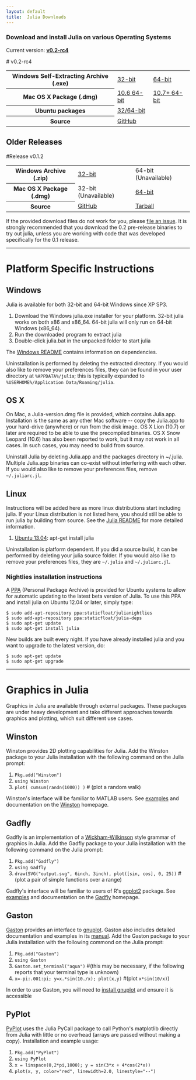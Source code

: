```yaml
---
layout: default
title:  Julia Downloads
---
```


### Download and install Julia on various Operating Systems

Current version: [**v0.2-rc4**](#v0.2)

<span id="v0.2"/>
# v0.2-rc4
<table class="downloads"><tbody>
<tr>
    <th> Windows Self-Extracting Archive (.exe) </th>
    <td> <a href="http://s3.amazonaws.com/julialang/bin/winnt/x86/0.2/julia-0.2-rc4-win32.exe">32-bit</a> </td>
    <td> <a href="http://s3.amazonaws.com/julialang/bin/winnt/x64/0.2/julia-0.2-rc4-win64.exe">64-bit</a> </td>
</tr>
<tr>
    <th> Mac OS X Package (.dmg) </th>
    <td> <a href="https://s3.amazonaws.com/julialang/bin/osx/x64/0.2/julia-0.2-rc4-10.6.dmg">10.6 64-bit</a> </td>
    <td> <a href="https://s3.amazonaws.com/julialang/bin/osx/x64/0.2/julia-0.2-rc4.dmg">10.7+ 64-bit</a> </td>
</tr>
<tr>
    <th> Ubuntu packages </th>
    <td colspan=2> <a href="https://launchpad.net/~staticfloat/+archive/julianightlies">32/64-bit</a> </td>
</tr>
<tr>
    <th> Source </th>
    <td colspan=2> <a href="https://github.com/JuliaLang/julia/tree/v0.2.0-rc4">GitHub</a> </td>
</tr>
</tbody></table>

## Older Releases
<span id="v0.1"/>
#Release v0.1.2
<table class="downloads"><tbody>
<tr>
    <th> Windows Archive (.zip) </th>
    <td> <a href="http://julialang.googlecode.com/files/julia0.1.2-WINNT-i686%2BGit.zip">32-bit</a> </td>
    <td> 64-bit (Unavailable) </td>
</tr>
<tr>
    <th> Mac OS X Package (.dmg) </th>
    <td>32-bit (Unavailable)</td>
    <td> <a href="http://julialang.googlecode.com/files/Julia-0.1.2.dmg">64-bit</a> </td>
</tr>
<tr>
    <th> Source </th>
    <td> <a href="https://github.com/JuliaLang/julia/tree/release-0.1">GitHub</a> </td>
    <td> <a href="https://github.com/JuliaLang/julia/archive/release-0.1.tar.gz">Tarball</a> </td>
</tr>
</tbody></table>

If the provided download files do not work for you, please [file an issue](https://github.com/JuliaLang/julia/issues). It is strongly recommended that you download the 0.2 pre-release binaries to try out julia, unless you are working with code that was developed specifically for the 0.1 release.

---
# Platform Specific Instructions

## Windows

Julia is available for both 32-bit and 64-bit Windows since XP SP3.

1. Download the Windows julia.exe installer for your platform. 32-bit julia works on both x86 and x86_64. 64-bit julia will only run on 64-bit Windows (x86_64).
2. Run the downloaded program to extract julia
3. Double-click julia.bat in the unpacked folder to start julia

The [Windows README](https://github.com/JuliaLang/julia/blob/master/README.windows.md) contains information on dependencies.

Uninstallation is performed by deleting the extracted directory. If you would also like to remove your preferences files, they can be found in your user directory at `%APPDATA%/julia`; this is typically expanded to `%USERHOME%/Application Data/Roaming/julia`.

## OS X

On Mac, a Julia-version.dmg file is provided, which contains Julia.app. Installation is the same as any other Mac software -- copy the Julia.app to your hard-drive (anywhere) or run from the disk image. OS X Lion (10.7) or later are required to be able to use the precompiled binaries. OS X Snow Leopard (10.6) has also been reported to work, but it may not work in all cases. In such cases, you may need to build from source.

Uninstall Julia by deleting Julia.app and the packages directory in ~/.julia. Multiple Julia.app binaries can co-exist without interfering with each other. If you would also like to remove your preferences files, remove `~/.juliarc.jl`.

## Linux

Instructions will be added here as more linux distributions start including julia. If your Linux distribution is not listed here, you should still be able to run julia by building from source. See the [Julia README](https://github.com/JuliaLang/julia/blob/master/README.md) for more detailed information.

1. [Ubuntu 13.04](http://packages.ubuntu.com/raring/julia): apt-get install julia

Uninstallation is platform dependent. If you did a source build, it can be performed by deleting your julia source folder. If you would also like to remove your preferences files, they are `~/.julia` and `~/.juliarc.jl`.

### Nightlies installation instructions
A [PPA](https://launchpad.net/~staticfloat/+archive/julianightlies) (Personal Package Archive) is provided for Ubuntu systems to allow for automatic updating to the latest beta version of Julia.  To use this PPA and install julia on Ubuntu 12.04 or later, simply type:

    $ sudo add-apt-repository ppa:staticfloat/julianightlies
    $ sudo add-apt-repository ppa:staticfloat/julia-deps
    $ sudo apt-get update
    $ sudo apt-get install julia

New builds are built every night. If you have already installed julia and you want to upgrade to the latest version, do:

    $ sudo apt-get update
    $ sudo apt-get upgrade

---
# Graphics in Julia

Graphics in Julia are available through external packages. These packages are under heavy development and take different approaches towards graphics and plotting, which suit different use cases.

## Winston

Winston provides 2D plotting capabilities for Julia. Add the Winston package to your Julia installation with the following command on the Julia prompt:

1. `Pkg.add("Winston")`
2. `using Winston`
3. `plot( cumsum(randn(1000)) )` # (plot a random walk)

Winston's interface will be familiar to MATLAB users. See [examples](https://github.com/nolta/Winston.jl/blob/master/doc/examples.md) and documentation on the [Winston](https://github.com/nolta/Winston.jl) homepage.

## Gadfly

Gadfly is an implementation of a [Wickham-Wilkinson](http://www.cs.uic.edu/%7Ewilkinson/TheGrammarOfGraphics/GOG.html) style grammar of graphics in Julia. Add the Gadfly package to your Julia installation with the following command on the Julia prompt:

1. `Pkg.add("Gadfly")`
2. `using Gadfly`
3. `draw(SVG("output.svg", 6inch, 3inch), plot([sin, cos], 0, 25))` #(plot a pair of simple functions over a range)

Gadfly's interface will be familiar to users of R's [ggplot2](http://ggplot2.org) package. See [examples](https://github.com/dcjones/Gadfly.jl/tree/master/doc) and documentation on the [Gadfly](https://github.com/dcjones/Gadfly.jl) homepage.

## Gaston

[Gaston](https://github.com/mbaz/Gaston.jl) provides an interface to [gnuplot](http://www.gnuplot.info). Gaston also includes detailed documentation and examples in its [manual](https://bitbucket.org/mbaz/gaston/downloads/gastondoc-0.5.5.pdf). Add the Gaston package to your Julia installation with the following commond on the Julia prompt:

1. `Pkg.add("Gaston")`
2. `using Gaston`
3. `Gaston.set_terminal("aqua")` #(this may be necessary, if the following reports that your terminal type is unknown)
4. `x=-pi:.001:pi; y=x.*sin(10./x); plot(x,y)` #(plot `x*sin(10/x)`)

In order to use Gaston, you will need to [install gnuplot](http://www.gnuplot.info/download.html) and ensure it is accessible

## PyPlot

[PyPlot](https://github.com/stevengj/PyPlot.jl) uses the Julia PyCall package to call Python's matplotlib directly from Julia with little or no overhead (arrays are passed without making a copy). Installation and example usage:

1. `Pkg.add("PyPlot")`
2. `using PyPlot`
3. `x = linspace(0,2*pi,1000); y = sin(3*x + 4*cos(2*x))`
4. `plot(x, y, color="red", linewidth=2.0, linestyle="--")`
